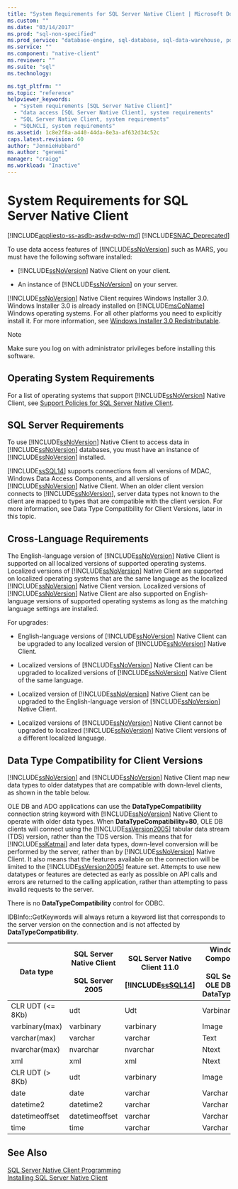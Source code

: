 ```yaml
---
title: "System Requirements for SQL Server Native Client | Microsoft Docs"
ms.custom: ""
ms.date: "03/14/2017"
ms.prod: "sql-non-specified"
ms.prod_service: "database-engine, sql-database, sql-data-warehouse, pdw"
ms.service: ""
ms.component: "native-client"
ms.reviewer: ""
ms.suite: "sql"
ms.technology: 

ms.tgt_pltfrm: ""
ms.topic: "reference"
helpviewer_keywords: 
  - "system requirements [SQL Server Native Client]"
  - "data access [SQL Server Native Client], system requirements"
  - "SQL Server Native Client, system requirements"
  - "SQLNCLI, system requirements"
ms.assetid: 1c8e2f8a-a440-44da-8e3a-af632d34c52c
caps.latest.revision: 60
author: "JennieHubbard"
ms.author: "genemi"
manager: "craigg"
ms.workload: "Inactive"
---
```

# System Requirements for SQL Server Native Client
[!INCLUDE[appliesto-ss-asdb-asdw-pdw-md](../../includes/appliesto-ss-asdb-asdw-pdw-md.md)]
[!INCLUDE[SNAC_Deprecated](../../includes/snac-deprecated.md)]

  To use data access features of [!INCLUDE[ssNoVersion](../../includes/ssnoversion-md.md)] such as MARS, you must have the following software installed:  
  
-   [!INCLUDE[ssNoVersion](../../includes/ssnoversion-md.md)] Native Client on your client.  
  
-   An instance of [!INCLUDE[ssNoVersion](../../includes/ssnoversion-md.md)] on your server.  
  
 [!INCLUDE[ssNoVersion](../../includes/ssnoversion-md.md)] Native Client requires Windows Installer 3.0. Windows Installer 3.0 is already installed on [!INCLUDE[msCoName](../../includes/msconame-md.md)] Windows operating systems. For all other platforms you need to explicitly install it. For more information, see [Windows Installer 3.0 Redistributable](http://go.microsoft.com/fwlink/?LinkId=46459).  
  
> [!NOTE]  
>  Make sure you log on with administrator privileges before installing this software.  
  
## Operating System Requirements  
 For a list of operating systems that support [!INCLUDE[ssNoVersion](../../includes/ssnoversion-md.md)] Native Client, see [Support Policies for SQL Server Native Client](../../relational-databases/native-client/applications/support-policies-for-sql-server-native-client.md).  
  
## SQL Server Requirements  
 To use [!INCLUDE[ssNoVersion](../../includes/ssnoversion-md.md)] Native Client to access data in [!INCLUDE[ssNoVersion](../../includes/ssnoversion-md.md)] databases, you must have an instance of [!INCLUDE[ssNoVersion](../../includes/ssnoversion-md.md)] installed.  
  
 [!INCLUDE[ssSQL14](../../includes/sssql14-md.md)] supports connections from all versions of MDAC, Windows Data Access Components, and all versions of [!INCLUDE[ssNoVersion](../../includes/ssnoversion-md.md)] Native Client. When an older client version connects to [!INCLUDE[ssNoVersion](../../includes/ssnoversion-md.md)], server data types not known to the client are mapped to types that are compatible with the client version. For more information, see Data Type Compatibility for Client Versions, later in this topic.  
  
## Cross-Language Requirements  
 The English-language version of [!INCLUDE[ssNoVersion](../../includes/ssnoversion-md.md)] Native Client is supported on all localized versions of supported operating systems. Localized versions of [!INCLUDE[ssNoVersion](../../includes/ssnoversion-md.md)] Native Client are supported on localized operating systems that are the same language as the localized [!INCLUDE[ssNoVersion](../../includes/ssnoversion-md.md)] Native Client version. Localized versions of [!INCLUDE[ssNoVersion](../../includes/ssnoversion-md.md)] Native Client are also supported on English-language versions of supported operating systems as long as the matching language settings are installed.  
  
 For upgrades:  
  
-   English-language versions of [!INCLUDE[ssNoVersion](../../includes/ssnoversion-md.md)] Native Client can be upgraded to any localized version of [!INCLUDE[ssNoVersion](../../includes/ssnoversion-md.md)] Native Client.  
  
-   Localized versions of [!INCLUDE[ssNoVersion](../../includes/ssnoversion-md.md)] Native Client can be upgraded to localized versions of [!INCLUDE[ssNoVersion](../../includes/ssnoversion-md.md)] Native Client of the same language.  
  
-   Localized version of [!INCLUDE[ssNoVersion](../../includes/ssnoversion-md.md)] Native Client can be upgraded to the English-language version of [!INCLUDE[ssNoVersion](../../includes/ssnoversion-md.md)] Native Client.  
  
-   Localized versions of [!INCLUDE[ssNoVersion](../../includes/ssnoversion-md.md)] Native Client cannot be upgraded to localized [!INCLUDE[ssNoVersion](../../includes/ssnoversion-md.md)] Native Client versions of a different localized language.  
  
## Data Type Compatibility for Client Versions  
 [!INCLUDE[ssNoVersion](../../includes/ssnoversion-md.md)] and [!INCLUDE[ssNoVersion](../../includes/ssnoversion-md.md)] Native Client map new data types to older datatypes that are compatible with down-level clients, as shown in the table below.  
  
 OLE DB and ADO applications can use the **DataTypeCompatibility** connection string keyword with [!INCLUDE[ssNoVersion](../../includes/ssnoversion-md.md)] Native Client to operate with older data types. When **DataTypeCompatibility=80**, OLE DB clients will connect using the [!INCLUDE[ssVersion2005](../../includes/ssversion2005-md.md)] tabular data stream (TDS) version, rather than the  TDS version. This means that for [!INCLUDE[ssKatmai](../../includes/sskatmai-md.md)] and later data types, down-level conversion will be performed by the server, rather than by [!INCLUDE[ssNoVersion](../../includes/ssnoversion-md.md)] Native Client. It also means that the features available on the connection will be limited to the [!INCLUDE[ssVersion2005](../../includes/ssversion2005-md.md)] feature set. Attempts to use new datatypes or features are detected as early as possible on API calls and errors are returned to the calling application, rather than attempting to pass invalid requests to the server.  
  
 There is no **DataTypeCompatibility** control for ODBC.  
  
 IDBInfo::GetKeywords will always return a keyword list that corresponds to the server version on the connection and is not affected by **DataTypeCompatibility**.  
  
|Data type|SQL Server Native Client<br /><br /> SQL Server 2005|SQL Server Native Client 11.0<br /><br /> [!INCLUDE[ssSQL14](../../includes/sssql14-md.md)]|Windows Data Access Components, MDAC, and<br /><br /> SQL Server Native Client OLE DB applications with DataTypeCompatibility=80|  
|---------------|--------------------------------------------------|-------------------------------------------------------------|-------------------------------------------------------------------------------------------------------------------------------|  
|CLR UDT (\<= 8Kb)|udt|Udt|Varbinary|  
|varbinary(max)|varbinary|varbinary|Image|  
|varchar(max)|varchar|varchar|Text|  
|nvarchar(max)|nvarchar|nvarchar|Ntext|  
|xml|xml|xml|Ntext|  
|CLR UDT (> 8Kb)|udt|varbinary|Image|  
|date|date|varchar|Varchar|  
|datetime2|datetime2|varchar|Varchar|  
|datetimeoffset|datetimeoffset|varchar|Varchar|  
|time|time|varchar|Varchar|  
  
## See Also  
 [SQL Server Native Client Programming](../../relational-databases/native-client/sql-server-native-client-programming.md)   
 [Installing SQL Server Native Client](../../relational-databases/native-client/applications/installing-sql-server-native-client.md)  
  
  
